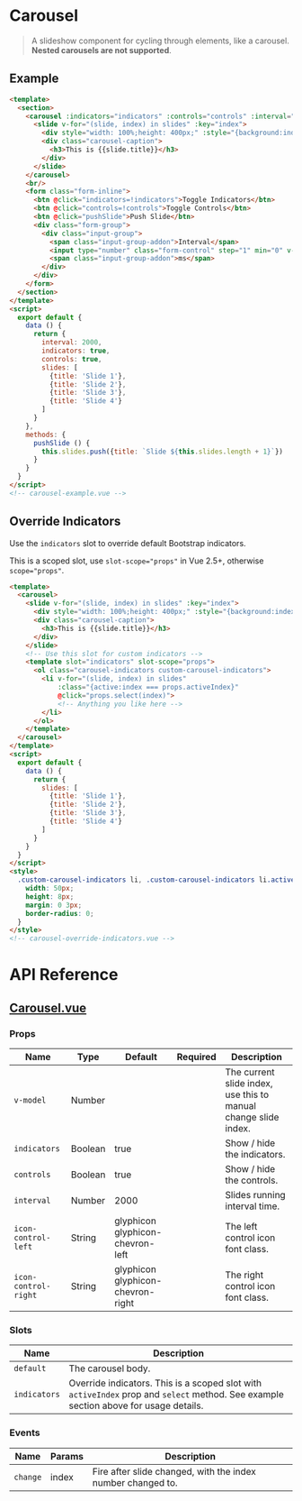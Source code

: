 # Carousel

> A slideshow component for cycling through elements, like a carousel. **Nested carousels are not supported**.

## Example

```html
<template>
  <section>
    <carousel :indicators="indicators" :controls="controls" :interval="interval" ref="carousel">
      <slide v-for="(slide, index) in slides" :key="index">
        <div style="width: 100%;height: 400px;" :style="{background:index % 2 === 0? '#99a9bf' : '#d3dce6'}"></div>
        <div class="carousel-caption">
          <h3>This is {{slide.title}}</h3>
        </div>
      </slide>
    </carousel>
    <br/>
    <form class="form-inline">
      <btn @click="indicators=!indicators">Toggle Indicators</btn>
      <btn @click="controls=!controls">Toggle Controls</btn>
      <btn @click="pushSlide">Push Slide</btn>
      <div class="form-group">
        <div class="input-group">
          <span class="input-group-addon">Interval</span>
          <input type="number" class="form-control" step="1" min="0" v-model.number="interval" style="width: 100px">
          <span class="input-group-addon">ms</span>
        </div>
      </div>
    </form>
  </section>
</template>
<script>
  export default {
    data () {
      return {
        interval: 2000,
        indicators: true,
        controls: true,
        slides: [
          {title: 'Slide 1'},
          {title: 'Slide 2'},
          {title: 'Slide 3'},
          {title: 'Slide 4'}
        ]
      }
    },
    methods: {
      pushSlide () {
        this.slides.push({title: `Slide ${this.slides.length + 1}`})
      }
    }
  }
</script>
<!-- carousel-example.vue -->
```

## Override Indicators

Use the `indicators` slot to override default Bootstrap indicators. 

This is a scoped slot, use `slot-scope="props"` in Vue 2.5+, otherwise `scope="props"`.

```html
<template>
  <carousel>
    <slide v-for="(slide, index) in slides" :key="index">
      <div style="width: 100%;height: 400px;" :style="{background:index % 2 === 0 ? '#99a9bf' : '#d3dce6'}"></div>
      <div class="carousel-caption">
        <h3>This is {{slide.title}}</h3>
      </div>
    </slide>
    <!-- Use this slot for custom indicators -->
    <template slot="indicators" slot-scope="props">
      <ol class="carousel-indicators custom-carousel-indicators">
        <li v-for="(slide, index) in slides"
            :class="{active:index === props.activeIndex}"
            @click="props.select(index)">
            <!-- Anything you like here -->
        </li>
      </ol>
    </template>
  </carousel>
</template>
<script>
  export default {
    data () {
      return {
        slides: [
          {title: 'Slide 1'},
          {title: 'Slide 2'},
          {title: 'Slide 3'},
          {title: 'Slide 4'}
        ]
      }
    }
  }
</script>
<style>
  .custom-carousel-indicators li, .custom-carousel-indicators li.active {
    width: 50px;
    height: 8px;
    margin: 0 3px;
    border-radius: 0;
  }
</style>
<!-- carousel-override-indicators.vue -->
```

# API Reference

## [Carousel.vue](https://github.com/wxsms/uiv/tree/master/src/components/carousel/Carousel.vue)

### Props

Name                 | Type       | Default                           | Required | Description
----------------     | ---------- | --------------------------------- | -------- | -----------------------
`v-model`            | Number     |                                   |          | The current slide index, use this to manual change slide index.
`indicators`         | Boolean    | true                              |          | Show / hide the indicators.
`controls`           | Boolean    | true                              |          | Show / hide the controls.
`interval`           | Number     | 2000                              |          | Slides running interval time.
`icon-control-left`  | String     | glyphicon glyphicon-chevron-left  |          | The left control icon font class.
`icon-control-right` | String     | glyphicon glyphicon-chevron-right |          | The right control icon font class.

### Slots

Name         | Description
---------    | -----------------------
`default`    | The carousel body.
`indicators` | Override indicators. This is a scoped slot with `activeIndex` prop and `select` method. See example section above for usage details.

### Events

Name        | Params | Description
----------- | ------ | ---------------
`change`    | index  | Fire after slide changed, with the index number changed to.

